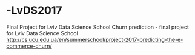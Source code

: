 # -LvDS2017
Final Project for Lviv Data Science School
Churn prediction - final project for Lviv Data Science School
http://cs.ucu.edu.ua/en/summerschool/project-2017-predicting-the-e-commerce-churn/
